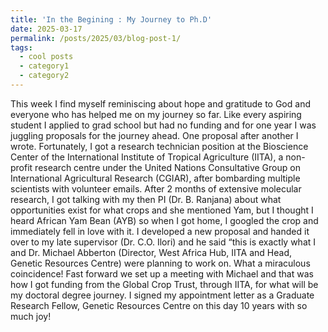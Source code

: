 ```yaml
---
title: 'In the Begining : My Journey to Ph.D'
date: 2025-03-17
permalink: /posts/2025/03/blog-post-1/
tags:
  - cool posts
  - category1
  - category2
---
```


This week I find myself reminiscing about hope and gratitude to God and everyone who has helped me on my journey so far. Like every aspiring student I applied to grad school but had no funding and for one year I was juggling proposals for the journey ahead. One proposal after another I wrote. Fortunately, I got a research technician position at the Bioscience Center of the International Institute of Tropical Agriculture (IITA), a non-profit research centre under the United Nations Consultative Group on International Agricultural Research (CGIAR), after bombarding multiple scientists with volunteer emails. After 2 months of extensive molecular research, I got talking with my then PI (Dr. B. Ranjana) about what opportunities exist for what crops and she mentioned Yam, but I thought I heard African Yam Bean (AYB) so when I got home, I googled the crop and immediately fell in love with it. I developed a new proposal and handed it over to my late supervisor (Dr. C.O. Ilori) and he said “this is exactly what I and Dr. Michael Abberton (Director, West Africa Hub, IITA and Head, Genetic Resources Centre) were planning to work on. What a miraculous coincidence! Fast forward we set up a meeting with Michael and that was how I got funding from the Global Crop Trust, through IITA, for what will be my doctoral degree journey. I signed my appointment letter as a Graduate Research Fellow, Genetic Resources Centre on this day 10 years with so much joy!


